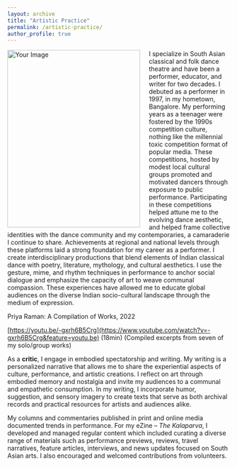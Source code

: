 ```yaml
---
layout: archive
title: "Artistic Practice"
permalink: /artistic-practice/
author_profile: true
---
```

<div style="float: left; margin-right: 20px;">
  <img src="https://priyavraman.github.io/images/image_Artistic_Photo.jpg" alt="Your Image" width="300px" height="400px">
</div>

I specialize in South Asian classical and folk dance theatre and have been a performer, educator, and writer for two decades. I debuted as a performer in 1997, in my hometown, Bangalore. My performing years as a teenager were fostered by the 1990s competition culture, nothing like the millennial toxic competition format of popular media. These competitions, hosted by modest local cultural groups promoted and motivated dancers through exposure to public performance. Participating in these competitions helped attune me to the evolving dance aesthetic, and helped frame collective identities with the dance community and my contemporaries, a camaraderie I continue to share. Achievements at regional and national levels through these platforms laid a strong foundation for my career as a performer. 
I create interdisciplinary productions that blend elements of Indian classical dance with poetry, literature, mythology, and cultural aesthetics. I use the gesture, mime, and rhythm techniques in performance to anchor social dialogue and emphasize the capacity of art to weave communal compassion. These experiences have allowed me to educate global audiences on the diverse Indian socio-cultural landscape through the medium of expression. 

Priya Raman: A Compilation of Works, 2022

[https://youtu.be/-gxrh6B5Crg](https://www.youtube.com/watch?v=-gxrh6B5Crg&feature=youtu.be) (18min) 
(Compiled excerpts from seven of my solo/group works) 

As a **critic**, I engage in embodied spectatorship and writing. My writing is a personalized narrative that allows me to share the experiential aspects of culture, performance, and artistic creations. I reflect on art through embodied memory and nostalgia and invite my audiences to a communal and empathetic consumption. In my writing, I incorporate humor, suggestion, and sensory imagery to create texts that serve as both archival records and practical resources for artists and audiences alike.

My columns and commentaries published in print and online media documented trends in performance. For my eZine – _The Kalaparva_, I developed and managed regular content which included curating a diverse range of materials such as performance previews, reviews, travel narratives, feature articles, interviews, and news updates focused on South Asian arts. I also encouraged and welcomed contributions from volunteers. 
